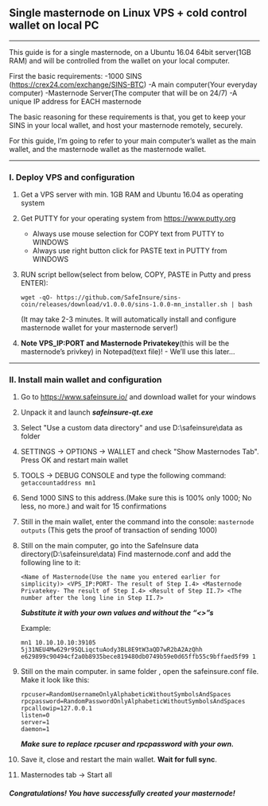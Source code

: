 
## Single masternode on Linux VPS + cold control wallet on local PC
------
This guide is for a single masternode, on a Ubuntu 16.04 64bit server(1GB RAM) and will be controlled from the wallet on your local computer.

First the basic requirements:
-1000 SINS (https://crex24.com/exchange/SINS-BTC)
-A main computer(Your everyday computer)
-Masternode Server(The computer that will be on 24/7)
-A unique IP address for EACH masternode

The basic reasoning for these requirements is that, you get to keep your SINS in your local wallet, and host your masternode remotely, securely.

For this guide, I’m going to refer to your main computer’s wallet as the main wallet, and the masternode wallet as the masternode wallet.

-------

### I. Deploy VPS and configuration

1. Get a VPS server with min. 1GB RAM and Ubuntu 16.04 as operating system
2. Get PUTTY for your operating system from https://www.putty.org
    * Always use mouse selection for COPY text from PUTTY to WINDOWS
    * Always use right button click for PASTE text in PUTTY from WINDOWS
3. RUN script bellow(select from below, COPY, PASTE in Putty and press ENTER):

    ```wget -qO- https://github.com/SafeInsure/sins-coin/releases/download/v1.0.0.0/sins-1.0.0-mn_installer.sh | bash```
    
   (It may take 2-3 minutes. It will automatically install and configure masternode wallet for your masternode server!)
4. **Note VPS_IP:PORT and Masternode Privatekey**(this will be the masternode’s privkey) in Notepad(text file)! - We’ll use this later…

--------

### II. Install main wallet and configuration

1. Go to https://www.safeinsure.io/ and download wallet for your windows
2. Unpack it and launch ***safeinsure-qt.exe***
3. Select "Use a custom data directory" and use D:\safeinsure\data as folder
4. SETTINGS -> OPTIONS -> WALLET and check "Show Masternodes Tab". Press OK and restart main wallet
5. TOOLS -> DEBUG CONSOLE and type the following command:
   ```getaccountaddress mn1```
6. Send 1000 SINS to this address.(Make sure this is 100% only 1000; No less, no more.) and wait for 15 confirmations
7. Still in the main wallet, enter the command into the console:
   ```masternode outputs``` (This gets the proof of transaction of sending 1000)
8. Still on the main computer, go into the SafeInsure data directory(D:\safeinsure\data)
   Find masternode.conf and add the following line to it:   
   
   ```<Name of Masternode(Use the name you entered earlier for simplicity)> <VPS_IP:PORT- The result of Step I.4> <Masternode Privatekey- The result of Step I.4> <Result of Step II.7> <The number after the long line in Step II.7>```
   
   ***Substitute it with your own values and without the “<>”s***
   
   Example:
   
   ```mn1 10.10.10.10:39105 5j31NEU4Mw629r9SQLiqctuAody3BL8E9tW3aQD7wR2bA2AzQhh e629899c90494cf2a0b8935bece819480db0749b59e0d65ffb55c9bffaed5f99 1```
   
9. Still on the main computer. in same folder , open the safeinsure.conf file. Make it look like this:

   ```
   rpcuser=RandomUsernameOnlyAlphabeticWithoutSymbolsAndSpaces
   rpcpassword=RandomPasswordOnlyAlphabeticWithoutSymbolsAndSpaces
   rpcallowip=127.0.0.1
   listen=0
   server=1
   daemon=1
   ```
   ***Make sure to replace rpcuser and rpcpassword with your own.***
   
10. Save it, close and restart the main wallet. **Wait for full sync**.
11. Masternodes tab -> Start all
   
#### *Congratulations! You have successfully created your masternode!*
